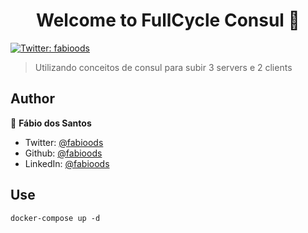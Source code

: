 <h1 align="center">Welcome to FullCycle Consul 👋</h1>
<p>
  <a href="https://twitter.com/fabioods" target="_blank">
    <img alt="Twitter: fabioods" src="https://img.shields.io/twitter/follow/fabioods.svg?style=social" />
  </a>
</p>

> Utilizando conceitos de consul para subir 3 servers e 2 clients

## Author

👤 **Fábio dos Santos**

- Twitter: [@fabioods](https://twitter.com/fabioods)
- Github: [@fabioods](https://github.com/fabioods)
- LinkedIn: [@fabioods](https://linkedin.com/in/fabioods)

## Use

```
docker-compose up -d
```
